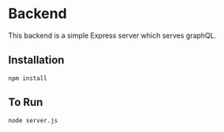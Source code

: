 # Backend

This backend is a simple Express server which serves graphQL.

## Installation

`npm install`

## To Run

`node server.js`
